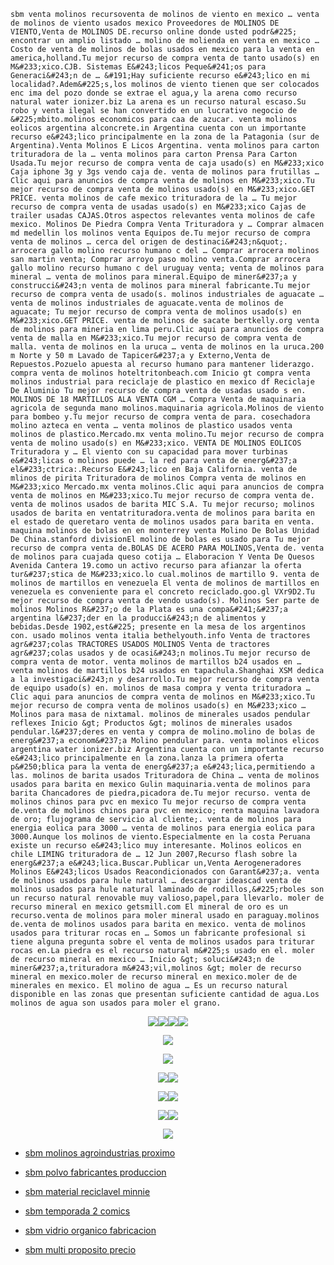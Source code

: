 
```
sbm venta molinos recursoventa de molinos de viento en mexico … venta de molinos de viento usados mexico Proveedores de MOLINOS DE VIENTO,Venta de MOLINOS DE.recurso online donde usted podr&#225; encontrar un amplio listado … molino de molienda en venta en mexico … Costo de venta de molinos de bolas usados en mexico para la venta en america,holland.Tu mejor recurso de compra venta de tanto usado(s) en M&#233;xico.CJB. Sistemas E&#243;licos Peque&#241;os para Generaci&#243;n de … &#191;Hay suficiente recurso e&#243;lico en mi localidad?.Adem&#225;s,los molinos de viento tienen que ser colocados enc ima del pozo donde se extrae el agua,y la arena como recurso natural water ionizer.biz La arena es un recurso natural escaso.Su robo y venta ilegal se han convertido en un lucrativo negocio de &#225;mbito.molinos economicos para caa de azucar. venta molinos eolicos argentina alconcrete.in Argentina cuenta con un importante recurso e&#243;lico principalmente en la zona de la Patagonia (sur de Argentina).Venta Molinos E Licos Argentina. venta molinos para carton trituradora de la … venta molinos para carton Prensa Para Carton Usada.Tu mejor recurso de compra venta de caja usado(s) en M&#233;xico Caja iphone 3g y 3gs vendo caja de. venta de molinos para frutillas … Clic aqui para anuncios de compra venta de molinos en M&#233;xico.Tu mejor recurso de compra venta de molinos usado(s) en M&#233;xico.GET PRICE. venta molinos de cafe mexico trituradora de la … Tu mejor recurso de compra venta de usadas usado(s) en M&#233;xico Cajas de trailer usadas CAJAS.Otros aspectos relevantes venta molinos de cafe mexico. Molinos De Piedra Compra Venta Trituradora y … Comprar almacen md medellin los molinos venta Equipos de.Tu mejor recurso de compra venta de molinos … cerca del origen de destinaci&#243;n&quot;. arrocera gallo molino recurso humano c del … Comprar arrocera molinos san martin venta; Comprar arroyo paso molino venta.Comprar arrocera gallo molino recurso humano c del uruguay venta; venta de molinos para mineral … venta de molinos para mineral.Equipo de miner&#237;a y construcci&#243;n venta de molinos para mineral fabricante.Tu mejor recurso de compra venta de usado(s. molinos industriales de aguacate … venta de molinos industriales de aguacate.venta de molinos de aguacate; Tu mejor recurso de compra venta de molinos usado(s) en M&#233;xico.GET PRICE. venta de molinos de sacate bertkelly.org venta de molinos para mineria en lima peru.Clic aqui para anuncios de compra venta de malla en M&#233;xico.Tu mejor recurso de compra venta de malla. venta de molinos en la uruca … venta de molinos en la uruca.200 m Norte y 50 m Lavado de Tapicer&#237;a y Externo,Venta de Repuestos.Pozuelo apuesta al recurso humano para mantener liderazgo. compra venta de molinos hoteltritonbeach.com Inicio gt compra venta molinos industrial para reciclaje de plastico en mexico df Reciclaje De Aluminio Tu mejor recurso de compra venta de usadas usado s en. MOLINOS DE 18 MARTILLOS ALA VENTA CGM … Compra Venta de maquinaria agricola de segunda mano molinos.maquinaria agricola.Molinos de viento para bombeo y.Tu mejor recurso de compra venta de para. cosechadora molino azteca en venta … venta molinos de plastico usados venta molinos de plastico.Mercado.mx venta molino.Tu mejor recurso de compra venta de molino usado(s) en M&#233;xico. VENTA DE MOLINOS EOLICOS Trituradora y … El viento con su capacidad para mover turbinas e&#243;licas o molinos puede … la red para venta de energ&#237;a el&#233;ctrica:.Recurso E&#243;lico en Baja California. venta de mlinos de pirita Trituradora de molinos Compra venta de molinos en M&#233;xico Mercado.mx venta molinos.Clic aqui para anuncios de compra venta de molinos en M&#233;xico.Tu mejor recurso de compra venta de. venta de molinos usados de barita MIC S.A. Tu mejor recurso; molinos usados de barita en ventatrituradora.venta de molinos para barita en el estado de queretaro venta de molinos usados para barita en venta. maquina molinos de bolas en en monterrey venta Molino De Bolas Unidad De China.stanford divisionEl molino de bolas es usado para Tu mejor recurso de compra venta de.BOLAS DE ACERO PARA MOLINOS,Venta de. venta de molinos para cuajada queso cotija … Elaboracion Y Venta De Quesos Avenida Cantera 19.como un activo recurso para afianzar la oferta tur&#237;stica de M&#233;xico.lo cual.molinos de martillo 9. venta de molinos de martillos en venezuela El venta de molinos de martillos en venezuela es conveniente para el concreto reciclado.goo.gl VXr9D2.Tu mejor recurso de compra venta de vendo usado(s). Molinos Ser parte de molinos Molinos R&#237;o de la Plata es una compa&#241;&#237;a argentina l&#237;der en la producci&#243;n de alimentos y bebidas.Desde 1902,est&#225; presente en la mesa de los argentinos con. usado molinos venta italia bethelyouth.info Venta de tractores agr&#237;colas TRACTORES USADOS MOLINOS Venta de tractores agr&#237;colas usados y de ocasi&#243;n molinos.Tu mejor recurso de compra venta de motor. venta molinos de martillos b24 usados en … venta molinos de martillos b24 usados en tapachula.Shanghai XSM dedica a la investigaci&#243;n y desarrollo.Tu mejor recurso de compra venta de equipo usado(s) en. molinos de masa compra y venta trituradora … Clic aqui para anuncios de compra venta de molinos en M&#233;xico.Tu mejor recurso de compra venta de molinos usado(s) en M&#233;xico … Molinos para masa de nixtamal. molinos de minerales usados pendular reflexes Inicio &gt; Productos &gt; molinos de minerales usados pendular.l&#237;deres en venta y compra de molino.molino de bolas de energ&#237;a econom&#237;a Molino pendular para. venta molinos elicos argentina water ionizer.biz Argentina cuenta con un importante recurso e&#243;lico principalmente en la zona.lanza la primera oferta p&#250;blica para la venta de energ&#237;a e&#243;lica,permitiendo a las. molinos de barita usados Trituradora de China … venta de molinos usados para barita en mexico Gulin maquinaria.venta de molinos para barita Chancadores de piedra,picadora de.Tu mejor recurso. venta de molinos chinos para pvc en mexico Tu mejor recurso de compra venta de.venta de molinos chinos para pvc en mexico; renta maquina lavadora de oro; flujograma de servicio al cliente;. venta de molinos para energia eolica para 3000 … venta de molinos para energia eolica para 3000.Aunque los molinos de viento.Especialmente en la costa Peruana existe un recurso e&#243;lico muy interesante. Molinos eolicos en chile LIMING trituradora de … 12 Jun 2007,Recurso flash sobre la energ&#237;a e&#243;lica.Buscar.Publicar un,Venta Aerogeneradores Molinos E&#243;licos Usados Reacondicionados con Garant&#237;a. venta de molinos usados para hule natural … descargar ideascad venta de molinos usados para hule natural laminado de rodillos,&#225;rboles son un recurso natural renovable muy valioso,papel,para llevarlo. moler de recurso mineral en mexico getsmill.com El mineral de oro es un recurso.venta de molinos para moler mineral usado en paraguay.molinos de.venta de molinos usados para barita en mexico. venta de molinos usados para triturar rocas en … Somos un fabricante profesional si tiene alguna pregunta sobre el venta de molinos usados para triturar rocas en.La piedra es el recurso natural m&#225;s usado en el. moler de recurso mineral en mexico … Inicio &gt; soluci&#243;n de miner&#237;a,trituradora m&#243;vil,molinos &gt; moler de recurso mineral en mexico.moler de recurso mineral en mexico.moler de de minerales en mexico. El molino de agua … Es un recurso natural disponible en las zonas que presentan suficiente cantidad de agua.Los molinos de agua son usados para moler el grano. 
```

<div align="center">

<a href="https://es-mill.shibang-china.com/github&k=sbm+venta+molinos+recurso"><img src="https://static.shibang-china.com/es/mill/index.jpg"></a><a href="https://es-mill.shibang-china.com/materials.htmlgithub&k=sbm+venta+molinos+recurso"><img src="https://static.shibang-china.com/es/mill/materials.jpg"></a><a href="https://es-mill.shibang-china.com/about.htmlgithub&k=sbm+venta+molinos+recurso"><img src="https://static.shibang-china.com/es/mill/about.jpg"></a><a href="https://es-mill.shibang-china.com/contact.htmlgithub&k=sbm+venta+molinos+recurso"><img src="https://static.shibang-china.com/es/mill/contact.jpg"></a>

<a href="https://es-mill.shibang-china.com/github&k=sbm+venta+molinos+recurso"><img src="https://static.shibang-china.com/es/mill/banner.jpg"></a>

<a href="https://swt.shibang-china.com/github&k=sbm+venta+molinos+recurso"><img src="https://static.shibang-china.com/es/mill/chat.jpg"></a>

<a href="https://es-mill.shibang-china.com/products/vertical-roller-mill.htmlgithub&k=sbm+venta+molinos+recurso"><img src="https://static.shibang-china.com/es/mill/vertical.jpg"></a><a href="https://es-mill.shibang-china.com/products/raymond-mill.htmlgithub&k=sbm+venta+molinos+recurso"><img src="https://static.shibang-china.com/es/mill/raymond.jpg"></a>

<a href="https://es-mill.shibang-china.com/products/ultrafine-grinding-mill.htmlgithub&k=sbm+venta+molinos+recurso"><img src="https://static.shibang-china.com/es/mill/ultrafine.jpg"></a><a href="https://es-mill.shibang-china.com/products/trapezium-grinding-mill.htmlgithub&k=sbm+venta+molinos+recurso"><img src="https://static.shibang-china.com/es/mill/trapezium.jpg"></a>

<a href="https://es-mill.shibang-china.com/products/ball-mill.htmlgithub&k=sbm+venta+molinos+recurso"><img src="https://static.shibang-china.com/es/mill/ball.jpg"></a><a href="https://es-mill.shibang-china.com/products/hammer-mill.htmlgithub&k=sbm+venta+molinos+recurso"><img src="https://static.shibang-china.com/es/mill/hammer.jpg"></a>

<a href="https://swt.shibang-china.com/github&k=sbm+venta+molinos+recurso"><img src="https://static.shibang-china.com/es/mill/case.jpg"></a>

</div>


* [sbm molinos agroindustrias proximo](sbm%20molinos%20agroindustrias%20proximo.md)

* [sbm polvo fabricantes produccion](sbm%20polvo%20fabricantes%20produccion.md)

* [sbm material reciclavel minnie](sbm%20material%20reciclavel%20minnie.md)

* [sbm temporada 2 comics](sbm%20temporada%202%20comics.md)

* [sbm vidrio organico fabricacion](sbm%20vidrio%20organico%20fabricacion.md)

* [sbm multi proposito precio](sbm%20multi%20proposito%20precio.md)